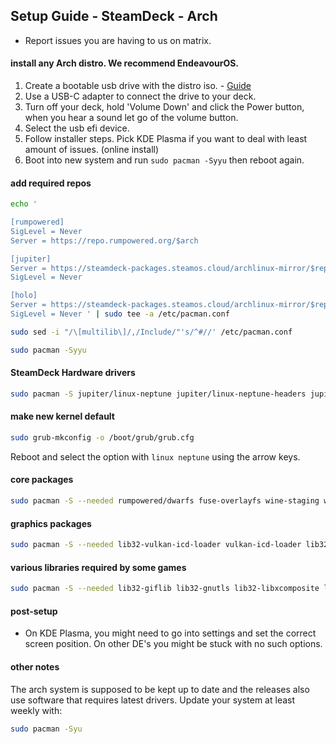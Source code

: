 ## Setup Guide - SteamDeck - Arch

- Report issues you are having to us on matrix.

#### install any Arch distro. We recommend EndeavourOS.

1. Create a bootable usb drive with the distro iso. - [Guide](https://discovery.endeavouros.com/installation/create-install-media-usb-key/2021/03/)
2. Use a USB-C adapter to connect the drive to your deck.
3. Turn off your deck, hold 'Volume Down' and click the Power button, when you hear a sound let go of the volume button.
4. Select the usb efi device.
5. Follow installer steps. Pick KDE Plasma if you want to deal with least amount of issues. (online install)
6. Boot into new system and run `sudo pacman -Syyu` then reboot again.

#### add required repos

```sh
echo '

[rumpowered]
SigLevel = Never
Server = https://repo.rumpowered.org/$arch

[jupiter]
Server = https://steamdeck-packages.steamos.cloud/archlinux-mirror/$repo/os/$arch
SigLevel = Never

[holo]
Server = https://steamdeck-packages.steamos.cloud/archlinux-mirror/$repo/os/$arch
SigLevel = Never ' | sudo tee -a /etc/pacman.conf

sudo sed -i "/\[multilib\]/,/Include/"'s/^#//' /etc/pacman.conf

sudo pacman -Syyu
```

#### SteamDeck Hardware drivers

```sh
sudo pacman -S jupiter/linux-neptune jupiter/linux-neptune-headers jupiter/linux-firmware-neptune jupiter/jupiter-hw-support rumpowered/sc-controller
```

#### make new kernel default

```sh
sudo grub-mkconfig -o /boot/grub/grub.cfg
```

Reboot and select the option with `linux neptune` using the arrow keys.


#### core packages
```sh
sudo pacman -S --needed rumpowered/dwarfs fuse-overlayfs wine-staging wine-mono openssl-1.1
```

#### graphics packages
```sh
sudo pacman -S --needed lib32-vulkan-icd-loader vulkan-icd-loader lib32-vulkan-radeon vulkan-radeon
```

#### various libraries required by some games
```sh
sudo pacman -S --needed lib32-giflib lib32-gnutls lib32-libxcomposite lib32-libxinerama lib32-libxslt lib32-mpg123 lib32-v4l-utils lib32-alsa-lib lib32-alsa-plugins lib32-libpulse lib32-openal lib32-zlib giflib libgphoto2 libxcrypt-compat zlib gst-plugins-base gst-plugins-good gst-plugins-ugly gst-plugins-bad gstreamer-vaapi gst-libav
```

#### post-setup
- On KDE Plasma, you might need to go into settings and set the correct screen position. On other DE's you might be stuck with no such options.

#### other notes

The arch system is supposed to be kept up to date and the releases also use software that requires latest drivers. Update your system at least weekly with:
```sh
sudo pacman -Syu
```
